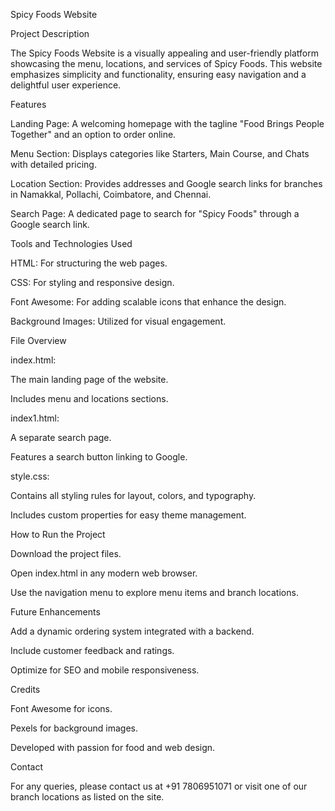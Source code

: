 Spicy Foods Website

Project Description

The Spicy Foods Website is a visually appealing and user-friendly platform showcasing the menu, locations, and services of Spicy Foods. This website emphasizes simplicity and functionality, ensuring easy navigation and a delightful user experience.

Features

Landing Page: A welcoming homepage with the tagline "Food Brings People Together" and an option to order online.

Menu Section: Displays categories like Starters, Main Course, and Chats with detailed pricing.

Location Section: Provides addresses and Google search links for branches in Namakkal, Pollachi, Coimbatore, and Chennai.

Search Page: A dedicated page to search for "Spicy Foods" through a Google search link.

Tools and Technologies Used

HTML: For structuring the web pages.

CSS: For styling and responsive design.

Font Awesome: For adding scalable icons that enhance the design.

Background Images: Utilized for visual engagement.

File Overview

index.html:

The main landing page of the website.

Includes menu and locations sections.

index1.html:

A separate search page.

Features a search button linking to Google.

style.css:

Contains all styling rules for layout, colors, and typography.

Includes custom properties for easy theme management.

How to Run the Project

Download the project files.

Open index.html in any modern web browser.

Use the navigation menu to explore menu items and branch locations.

Future Enhancements

Add a dynamic ordering system integrated with a backend.

Include customer feedback and ratings.

Optimize for SEO and mobile responsiveness.

Credits

Font Awesome for icons.

Pexels for background images.

Developed with passion for food and web design.

Contact

For any queries, please contact us at +91 7806951071 or visit one of our branch locations as listed on the site.
